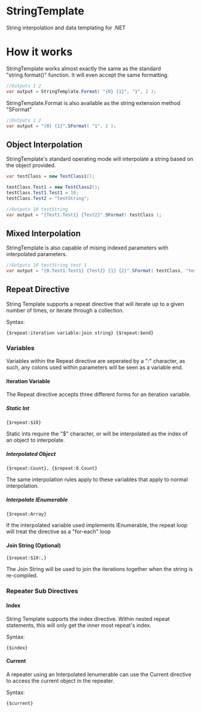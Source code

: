 # StringTemplate
String interpolation and data templating for .NET

# How it works
StringTemplate works almost exactly the same as the standard "string.format()" function.  It will even accept the same formatting.
```c#
//Outputs 1 2
var output = StringTemplate.Format( "{0} {1}", "1", 2 );
```
StringTemplate.Format is also available as the string extension method "SFormat"
```c#
//Outputs 1 2
var output = "{0} {1}".SFormat( "1", 2 );
```
## Object Interpolation
StringTemplate's standard operating mode will interpolate a string based on the object provided.
```c#
var testClass = new TestClass1();

testClass.Test1 = new TestClass2();
testClass.Test1.Test1 = 10;
testClass.Test2 = "testString";

//Outputs 10 testString
var output = "{Test1.Test1} {Test2}".SFormat( testClass );
```
## Mixed Interpolation
StringTemplate is also capable of mising indexed parameters with interpolated parameters.
```c#
//Outputs 10 testString test 1
var output = "{0.Test1.Test1} {Test2} {1} {2}".SFormat( testClass, "test", 1 );
```
## Repeat Directive
String Template supports a repeat directive that will iterate up to a given number of times, or iterate through a collection.

Syntax:
```
{$repeat:iteration variable:join string} {$repeat:$end}
```
### Variables
Variables within the Repeat directive are seperated by a ":" character, as such, any colons used within parameters will be seen as a variable end.
#### Iteration Variable
The Repeat directive accepts three different forms for an iteration variable.


##### Static Int
```
{$repeat:$10}
```
Static ints require the "$" character, or will be interpolated as the index of an object to interpolate.
##### Interpolated Object
```
{$repeat:Count}, {$repeat:0.Count} 
```
The same interpolation rules apply to these variables that apply to normal interpolation. 
##### Interpolate IEnumerable
```
{$repeat:Array}
```
If the interpolated variable used implements IEnumerable, the repeat loop will treat the directive as a "for-each" loop

#### Join String (Optional)
```
{$repeat:$10:,}
```
The Join String will be used to join the iterations together when the string is re-compiled.
### Repeater Sub Directives
#### Index
String Template supports the index directive.  Within nested repeat statements, this will only get the inner most repeat's index.

Syntax:
```
{$index}
```
#### Current
A repeater using an Interpolated Ienumerable can use the Current directive to access the current object in the repeater.

Syntax:
```
{$current}
```

